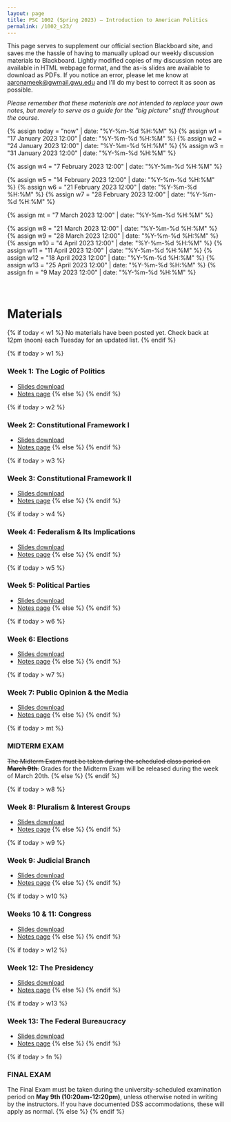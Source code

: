```yaml
---
layout: page
title: PSC 1002 (Spring 2023) — Introduction to American Politics
permalink: /1002_s23/
---
```


This page serves to supplement our official section Blackboard site, and saves me the hassle of having to manually upload our weekly discussion materials to Blackboard. Lightly modified copies of my discussion notes are available in HTML webpage format, and the as-is slides are available to download as PDFs. If you notice an error, please let me know at [aaronameek@gwmail.gwu.edu](mailto:aaronameek@gwmail.gwu.edu) and I'll do my best to correct it as soon as possible.

*Please remember that these materials are not intended to replace your own notes, but merely to serve as a guide for the "big picture" stuff throughout the course.*

<!-- SESSION DATES FOR DYNAMIC RELEASE -->
{% assign today = "now" | date: "%Y-%m-%d %H:%M" %}
{% assign w1 = "17 January 2023 12:00" | date: "%Y-%m-%d %H:%M" %}
{% assign w2 = "24 January 2023 12:00" | date: "%Y-%m-%d %H:%M" %}
{% assign w3 = "31 January 2023 12:00" | date: "%Y-%m-%d %H:%M" %}

{% assign w4 = "7 February 2023 12:00" | date: "%Y-%m-%d %H:%M" %}

{% assign w5 = "14 February 2023 12:00" | date: "%Y-%m-%d %H:%M" %}
{% assign w6 = "21 February 2023 12:00" | date: "%Y-%m-%d %H:%M" %}
{% assign w7 = "28 February 2023 12:00" | date: "%Y-%m-%d %H:%M" %}

{% assign mt = "7 March 2023 12:00" | date: "%Y-%m-%d %H:%M" %}

{% assign w8 = "21 March 2023 12:00" | date: "%Y-%m-%d %H:%M" %}
{% assign w9 = "28 March 2023 12:00" | date: "%Y-%m-%d %H:%M" %}
{% assign w10 = "4 April 2023 12:00" | date: "%Y-%m-%d %H:%M" %}
{% assign w11 = "11 April 2023 12:00" | date: "%Y-%m-%d %H:%M" %}
{% assign w12 = "18 April 2023 12:00" | date: "%Y-%m-%d %H:%M" %}
{% assign w13 = "25 April 2023 12:00" | date: "%Y-%m-%d %H:%M" %}
{% assign fn = "9 May 2023 12:00" | date: "%Y-%m-%d %H:%M" %}

<br>

<!-- CONTENT -->
# Materials
{% if today < w1 %}
No materials have been posted yet. Check back at 12pm (noon) each Tuesday for an updated list.
{% endif %}

{% if today > w1 %}
### Week 1: The Logic of Politics
* <a href="/docs/1002_s23/pdf_slides/1002_s23_w1_LogicOfPolitics_slides.pdf" download>Slides download</a>
* <a href="/docs/1002_s23/html_notes/1002_s23_w1_LogicOfPolitics_notes.html" target="_blank">Notes page</a>
{% else %}
{% endif %}

{% if today > w2 %}
### Week 2: Constitutional Framework I
* <a href="/docs/1002_s23/pdf_slides/1002_s23_w2_ConstitutionalFramework1_slides.pdf" download>Slides download</a>
* <a href="/docs/1002_s23/html_notes/1002_s23_w2_ConstitutionalFramework1_notes.html" target="_blank">Notes page</a>
{% else %}
{% endif %}

{% if today > w3 %}
### Week 3: Constitutional Framework II
* <a href="/docs/1002_s23/pdf_slides/1002_s23_w3_ConstitutionalFramework2_slides.pdf" download>Slides download</a>
* <a href="/docs/1002_s23/html_notes/1002_s23_w3_ConstitutionalFramework2_notes.html" target="_blank">Notes page</a>
{% else %}
{% endif %}

{% if today > w4 %}
### Week 4: Federalism & Its Implications
* <a href="/docs/1002_s23/pdf_slides/1002_s23_w4_Federalism_slides.pdf" download>Slides download</a>
* <a href="/docs/1002_s23/html_notes/1002_s23_w4_Federalism_notes.html" target="_blank">Notes page</a>
{% else %}
{% endif %}

{% if today > w5 %}
### Week 5: Political Parties
* <a href="/docs/1002_s23/pdf_slides/1002_s23_w5_PoliticalParties_slides.pdf" download>Slides download</a>
* <a href="/docs/1002_s23/html_notes/1002_s23_w5_PoliticalParties_notes.html" target="_blank">Notes page</a>
{% else %}
{% endif %}

{% if today > w6 %}
### Week 6: Elections
* <a href="/docs/1002_s23/pdf_slides/1002_s23_w6_Elections_slides.pdf" download>Slides download</a>
* <a href="/docs/1002_s23/html_notes/1002_s23_w6_Elections_notes.html" target="_blank">Notes page</a>
{% else %}
{% endif %}

{% if today > w7 %}
### Week 7: Public Opinion & the Media
* <a href="/docs/1002_s23/pdf_slides/1002_s23_w7_PublicOpinionMedia_slides.pdf" download>Slides download</a>
* <a href="/docs/1002_s23/html_notes/1002_s23_w7_PublicOpinionMedia_notes.html" target="_blank">Notes page</a>
{% else %}
{% endif %}

{% if today > mt %}             <!-- No sections -->
### MIDTERM EXAM
~~The Midterm Exam must be taken during the scheduled class period on **March 9th**.~~
Grades for the Midterm Exam will be released during the week of March 20th.
{% else %}
{% endif %}

{% if today > w8 %}
### Week 8: Pluralism & Interest Groups
* <a href="/docs/1002_s23/pdf_slides/1002_s23_w8_PluralismInterestGroups_slides.pdf" download>Slides download</a>
* <a href="/docs/1002_s23/html_notes/1002_s23_w8_PluralismInterestGroups_notes.html" target="_blank">Notes page</a>
{% else %}
{% endif %}

{% if today > w9 %}
### Week 9: Judicial Branch
* <a href="/docs/1002_s23/pdf_slides/1002_s23_w9_Judicial_slides.pdf" download>Slides download</a>
* <a href="/docs/1002_s23/html_notes/1002_s23_w9_Judicial_notes.html" target="_blank">Notes page</a>
{% else %}
{% endif %}

{% if today > w10 %}
### Weeks 10 & 11: Congress
* <a href="/docs/1002_s23/pdf_slides/1002_s23_w10_Congress_slides.pdf" download>Slides download</a>
* <a href="/docs/1002_s23/html_notes/1002_s23_w10_Congress_notes.html" target="_blank">Notes page</a>
{% else %}
{% endif %}

<!-- WEEK 11 CONTENT, IF NEEDED
{% if today > w11 %}
### Week 11: Congress *cont.*
* <a href="/docs/1002_s23/pdf_slides/1002_s23_w11_Congress_slides.pdf" download>Slides download</a>
* <a href="/docs/1002_s23/html_notes/1002_s23_w11_Congress_notes.html" target="_blank">Notes page</a>
{% else %}
{% endif %}
-->

{% if today > w12 %}
### Week 12: The Presidency
* <a href="/docs/1002_s23/pdf_slides/1002_s23_w12_Presidency_slides.pdf" download>Slides download</a>
* <a href="/docs/1002_s23/html_notes/1002_s23_w12_Presidency_notes.html" target="_blank">Notes page</a>
{% else %}
{% endif %}

{% if today > w13 %}
### Week 13: The Federal Bureaucracy
* <a href="/docs/1002_s23/pdf_slides/1002_s23_w13_Bureaucracy_slides.pdf" download>Slides download</a>
* <a href="/docs/1002_s23/html_notes/1002_s23_w13_Bureaucracy_notes.html" target="_blank">Notes page</a>
{% else %}
{% endif %}

{% if today > fn %}
### FINAL EXAM
The Final Exam must be taken during the university-scheduled examination period on **May 9th (10:20am-12:20pm)**, unless otherwise noted in writing by the instructors. If you have documented DSS accommodations, these will apply as normal.
{% else %}
{% endif %}